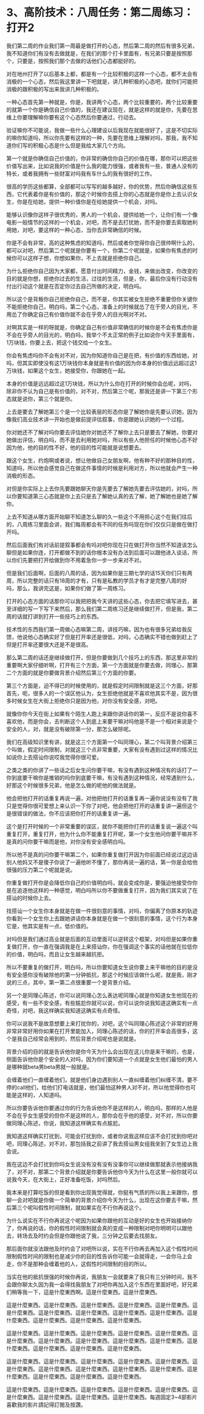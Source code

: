 # 3、高阶技术：八周任务：第二周练习：打开2

我们第二周的作业我们第一周最是做打开的心态，然后第二周的然后有很多兄弟，我不知道你们有没有去做就是，在我们的那个打卡里面有，有兄弟只要是按照那个，只要是，按照我们那个去做的话他们心态都挺好的。

对在地州打开了以后基本上都，都是有一个比较积极的这样一个心态，都不太会有消极的一个心态，然后我这里讲一下吧就是，讲几种积极的心态吧，就你们可能把消极的跟积极的写出来我讲几种积极的。

一种心态首先第一种就是，你是，我讲两个心态，两个比较重要的，两个比较重要的就第一个你是确信自己价值的，我还在建议现在，就是这样的就是你，先要在思维上你要理解嘛你要有这个心态然后你要通过，行动去。

验证嘛你不可能说，我做一些什么心理建设以后我现在就能很好了，这是不切实际的嘛你知道吗，所以你先要有这样的一种，先要在思维上理解对吗，那我，我不知道你们写的积极心态是什么但是我给大家几个方向。

第一个就是你确信自己价值的，你非常的确信你自己的价值在哪，那你可以把这些价值写出来，比如说我的价值是什么我的能力很强，或者我有一些，普通人没有的特长，或者我拥有一些财富对吗我有车什么的我有很好的工作。

很高的学历这些都算，全部都可以写写的越多越好，你的优势，然后你确信这些东西，它代表着你是有价值的，那这个时候你去搭上你的心态就是你是你上去认识女生，你是在给她，提供一种价值你是在给她提供一个机会，对吗。

能够认识像你这样子很优秀的，男人的一个机会，提供给她一个，让你们有一个像电影一般情节的这样的一个机会，对吧，而不是去打扰她，而不是你要去索取她利用她，对吧，要这样的一种心态，当你去非常确信的时候。

你是不会有非常，高的这种焦虑的知道吗，然后或者你觉得你自己很帅啊什么的，都可以对吧，然后第二个呢就是你要有一个，你第二个呢就是，如果你有焦虑的时候你可以这样子想，你想如果你，不上去就是拒绝你自己。

为什么拒绝你自己因为大家都，愿意付出时间精力，金钱，来做出改变，你改变的目的就是你想，拒绝你过去的生活，过往的生活，但是，你，最后你没有行动没有付出行动这个就是在否定你过去自己所做的决定，明白吗。

所以这个是背叛你自己拒绝你自己，而不是，你其实被女生拒绝不重要但你关键你不能拒绝你自己，明白吗，第二个心态，准备上的时候就怂了在于旁人的目光，不用怂了你确定自己有价值你就不会在乎旁人的目光啊对不对。

对啊其实是一样的呀就是，你确定自己有价值非常确信的时候你是不会有焦虑你是不会在乎旁人的目光的，明白吗，我举个不太正常的例子比如说你今天手里面有，1万块钱，你要上去，把这个钱交给一个女生。

你会有焦虑吗你不会有对不对，因为你知道你自己是在把，有价值的东西给她，对吗，但其实即使没有这1万块钱你本身就是有价值的因为你本身的价值远远超过这1万块钱，如果这个女生，她接受你，你跟她在一起。

本身的价值是远远超过这1万块钱，所以为什么你在打开的时候你会怂呢，对吗，除非你不认为自己是有价值的，对不对，然后第三个呢，那我还是讲一下第三个形态就是说你，第三个就是你。

上去是要去了解她第三个是一个比较表层的形态你是了解她你是先要认识她，因为像我们高业技术讲一开始也是做前提评估叙事，你是跟她认识她的一个过程。

你对她还不了解对吗你要去评估她你对她还不了解你上去只是要去了解她，你要对她做出评估，明白吗，而不是去利用她对吗，所以有些人他担任的时候他心态不好因为他，他的目的性不好，他的目的性可能就是说想要去。

跟这个女生，约炮啊或者说，想让他做自己女朋友啊，他有种不好的那种目的性，知道吗，所以他会感觉自己在做这件事情的时候是利用对方，所以他就会产生一种消极的形态。

对但是你实际上上去你先要跟她聊天你是先要去了解她先要去评估她的，对吗，所以你要知道第三心态就是你上去只是去了解她认真的去了解，她了解她也是她了解你。

上去不知道从哪方面开始聊不知道怎么聊的久一些这个不用担心这个在我们往后的，八周练习里面会讲，我们每周都会有不同的任务吗现在你们仅仅只是做在做打开吗。

然后后面我们有对话前提叙事都会有吗对吧你现在只在做打开你当然不知道该怎么聊但是如果你连，打开都做不到的话你根本没有办法到后面可以跟他进入谈话，所以你们先要把打开给做到你不用着急你一步一步来对不对。

但是我们后面啊，后面的八周的话，因为如果你是三期七学的话15天你们只有两周，所以完整的话只有18周的才有，只有是私教的学员才有才是完整八周的好吗，那么，我讲完这是，如果你们做了第一周练习。

打开的心态方面的话那你可以我把把我今天讲的这些心态，你去把它填写进去，甚至详细的写一下写下来然后，那么我们第二周练习还是继续做打开，但是我，第二周的话就打讲到打开一些技巧上的东西。

技术性的东西我们第一周做心态嘛第二周，讲技巧嘛，因为也有很多兄弟给我反馈，他说他心态确实好了但是打开率还是很低，对吗，心态确实不错也做到赶上了但是打开率还要很大还是不是很高。

那么第二周的话还是继续做打开，但是你要做到几个技巧上的东西，那这里非常的重要啊大家仔细听啊，打开有三个方面，第一个方面就是你要去做，同理心，那第二个方面的就是你要做背景介绍然后第三个方面的你要。

第三个方面是，迫不得已的时候使用的，就是假定时间限制就是这三个方面，好那首先，呃，很多人的一个误区他认为，女生拒绝他就是不喜欢他其实不是，因为很多时候女生在大街上拒绝你只是因为他，对你没有安全感，对吧。

就像你你今天在街上如果有个陌生人跑上来跟你讲话你的第一，反应不是说你喜不喜欢他，而是你会，去判断这个人到底上来要干嘛对吗他是不是一个相对来说是个安全的人，对，就是没有破除第一分，那怎么破除呢。

我们在高级知识里有讲，就是这三个方面第一个叫同理心，第二个叫背景介绍第三个叫做，假定时间限制，对就这三个点非常重要，大家有没有遇到过这样的情况比如说你上去搭讪你说哎我觉得你很可爱。

之类之类的你讲了一些话之后女生问你要干嘛，有没有遇到这种情况有的话打了一你到底要干嘛你是推销的吗你到底要干嘛，有没有遇到这种情况，经常遇到什么，好那这个时候很多兄弟，他是怎么做的呢他的做法就是。

他会把他打开的话重复再说一遍，对他把他打开的话重复再一遍你说没有没有了我只是觉得你很可爱想上来认识一下你了对吧，他会把他打开的话重复讲一遍但这个是很错误的做法，你不应该把你打开的话重复讲一遍。

这个是打开时候的一个非常重要的误区，就你不能把你打开的话重复说一遍这个叫重复打开，重复打开，他为什么你不能重复打开呢，第一个女生他问你要干嘛并不是真的问你要干嘛而是他，对你没有安全感明白吗。

所以他不是真的问你要干嘛第二个，如果你重复做打开因为你前面已经说过这边话别人他妈又不是傻子你说了一遍他听不懂了，那你再说一遍的话，第一你是会给他很强的压力第二个呢就是说。

你重复做打开你是会降低你自己的价值明白吗，就会变成你是，要强迫他接受你你是在追逐他这样的一种感觉，明白吗所以你不要做重复打开，因为我们其实说了在搭讪的时候你上去。

找搭讪一个女生你本身就是在做一件很刻意的事情，对吗，你偏离了你原本的轨迹你看到一个女生你上去跟她讲话你本身就是在做一个很刻意的事情，这个行为本身它是，他其实是有一点，低价值的。

对吗但是我们通过高业就是后面的互动里面可以逆转这个框架，对吗但是如果你重复做打开，你一直在强调我是在上来搭讪你，你在强调这个事实的话他就在拉低你的价值，明白吗，而且让女生越来越抗拒。

所以不要重复的做打开，明白吗，所以你要知道女生说你要上来干嘛他的目的是没有安全感你没有破除他的第一分钟抵抗，那这个时候应该做什么呢，就是我，刚才说的三点，其中，第一第二点很重要一个是背景介绍。

另一个是同理心陈述，你可以说同理心怎么表达呢同理心就是你知道女生他现在的感受，有一些不安全感，有些尴尬你就可以说，你可以说你说我知道这确实有一点奇怪，对吧，我这样确实我知道这确实有点奇怪。

你可以说我不是故意想要上来打扰你的，对吧，这个叫同理心陈述这个非常的好用非常非常好用你如果在打开里能加入，同理心陈述的话，你的打开率会高很多，这个是我自己经常会用到的，然后背景介绍呢也是说就是。

背景介绍的目的就是告诉他你是你今天为什么会出现在这儿你是来干嘛的，也是，侧面告诉他你是个安全的人对吗，因为你们要知道一个点就是女生他们最怕的男人是哪种就beta男beta男就一般就是。

会缠着他们一直缠着他们，就是他们身边遇到别人一直纠缠着他们纠缠不清，要不停的call他们，给他们打电话就是，他们最怕这种男人对不对，所以他觉得你也可能是这样的，人知道吗。

所以你要告诉他你要通过你的行为告诉他你不是这样的人，明白吗，那样的人他是不会在乎女生感受的但你不是这样的人，那你会在乎他的感受，对不对，所以你要做同理心陈述，你说，我知道这样确实有点尴尬。

我知道这样确实打扰到，可能会打扰到你，或者你说我这样应该不会打扰到你吧对吧，同理心陈述，对不对，那包括我之前讲了我去搭讪男女组我坐到了女生边上我会说。

我在这边不会打扰到你吗女生说没有没有没有没事你可以继续做那就表示他接纳我了，对不对，那第二个背景介绍就是你要告诉他你今天为什么在这里一般你就可以说我今天，在大街上，正好准备吃饭，对吗然后。

我本来是打算吃饭的但是看到你出现我觉得就，你挺有气质的所以我上来跟你，想聊一会对吧就是你做一个简单的背景介绍你今天为什么，出现在这你要去干嘛，然后第三个呢叫假性时间限制，就如果实在不行你再说这个。

为什么说实在不行你再说这个呢因为如果你跟他的互动是好的女生也开始接纳你了，你再说的话，你的假性时间限制就会真的变成一种限制对吧你明明可以跟他去，转场去及时约会但是你跟他说了我，三分钟之后要去找朋友。

那后面你就没法跟他及时约会了对吧所以说，实在不行你再去再加入这个假性时间限制假性时间的限制也是减少你的目的性告诉你可能一会就得走，一会你马上会走，你不是那种会缠着他的人，这假性时间限制的目的所以。

当实在他的抵抗很强的时候你再说，我朋友一会就要来了我只有三分钟时间，我不会跟你聊太久因为我一会得找我朋友了对吧你再加入这个东西在里面好吧，好兄弟们稍等我一下，這是什麼東西啊。這是什麼東西。這是什麼東西。

這是什麼東西。這是什麼東西。這是什麼東西。這是什麼東西。這是什麼東西。這是什麼東西。這是什麼東西。這是什麼東西。這是什麼東西。這是什麼東西。這是什麼東西。這是什麼東西。這是什麼東西。這是什麼東西。

這是什麼東西。這是什麼東西。這是什麼東西。這是什麼東西。這是什麼東西。這是什麼東西。這是什麼東西。這是什麼東西。這是什麼東西。這是什麼東西。這是什麼東西。這是什麼東西。這是什麼東西。這是什麼東西。

這是什麼東西。這是什麼東西。這是什麼東西。這是什麼東西。這是什麼東西。這是什麼東西。這是什麼東西。這是什麼東西。這是什麼東西。這是什麼東西。這是什麼東西。這是什麼東西。這是什麼東西。這是什麼東西。

這是什麼東西。這是什麼東西。這是什麼東西。這是什麼東西。這是什麼東西。這是什麼東西。這是什麼東西。這是什麼東西。這是什麼東西。每週固定3~4部影片 喜歡我的影片請記得訂閱及按讚。

